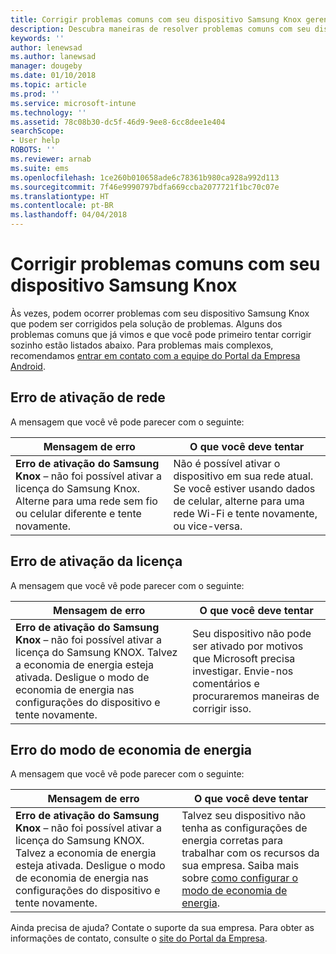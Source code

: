 ```yaml
---
title: Corrigir problemas comuns com seu dispositivo Samsung Knox gerenciado | Microsoft Docs
description: Descubra maneiras de resolver problemas comuns com seu dispositivo Samsung Knox.
keywords: ''
author: lenewsad
ms.author: lanewsad
manager: dougeby
ms.date: 01/10/2018
ms.topic: article
ms.prod: ''
ms.service: microsoft-intune
ms.technology: ''
ms.assetid: 78c08b30-dc5f-46d9-9ee8-6cc8dee1e404
searchScope:
- User help
ROBOTS: ''
ms.reviewer: arnab
ms.suite: ems
ms.openlocfilehash: 1ce260b010658ade6c78361b980ca928a992d113
ms.sourcegitcommit: 7f46e9990797bdfa669ccba2077721f1bc70c07e
ms.translationtype: HT
ms.contentlocale: pt-BR
ms.lasthandoff: 04/04/2018
---
```

# <a name="fix-common-issues-with-your-samsung-knox-device"></a>Corrigir problemas comuns com seu dispositivo Samsung Knox

Às vezes, podem ocorrer problemas com seu dispositivo Samsung Knox que podem ser corrigidos pela solução de problemas. Alguns dos problemas comuns que já vimos e que você pode primeiro tentar corrigir sozinho estão listados abaixo. Para problemas mais complexos, recomendamos [entrar em contato com a equipe do Portal da Empresa Android](https://github.com/MicrosoftDocs/IntuneDocs/blob/master/intune-user-help/send-logs-to-microsoft-android.md).

## <a name="network-activation-error"></a>Erro de ativação de rede

A mensagem que você vê pode parecer com o seguinte:

|Mensagem de erro|O que você deve tentar|
|---|---|
|**Erro de ativação do Samsung Knox** – não foi possível ativar a licença do Samsung Knox. Alterne para uma rede sem fio ou celular diferente e tente novamente.|Não é possível ativar o dispositivo em sua rede atual. Se você estiver usando dados de celular, alterne para uma rede Wi-Fi e tente novamente, ou vice-versa.|

## <a name="license-activation-error"></a>Erro de ativação da licença

A mensagem que você vê pode parecer com o seguinte:

|Mensagem de erro|O que você deve tentar|
|---|---|
|**Erro de ativação do Samsung Knox** – não foi possível ativar a licença do Samsung KNOX. Talvez a economia de energia esteja ativada. Desligue o modo de economia de energia nas configurações do dispositivo e tente novamente.|Seu dispositivo não pode ser ativado por motivos que Microsoft precisa investigar. Envie-nos comentários e procuraremos maneiras de corrigir isso.|

## <a name="power-saving-mode-error"></a>Erro do modo de economia de energia

A mensagem que você vê pode parecer com o seguinte:

|Mensagem de erro|O que você deve tentar|
|---|---|
|**Erro de ativação do Samsung Knox** – não foi possível ativar a licença do Samsung KNOX. Talvez a economia de energia esteja ativada. Desligue o modo de economia de energia nas configurações do dispositivo e tente novamente. |Talvez seu dispositivo não tenha as configurações de energia corretas para trabalhar com os recursos da sua empresa. Saiba mais sobre [como configurar o modo de economia de energia](power-saving-mode-android.md).|

Ainda precisa de ajuda? Contate o suporte da sua empresa. Para obter as informações de contato, consulte o [site do Portal da Empresa](https://portal.manage.microsoft.com#HelpDeskDialog).

